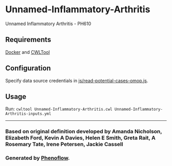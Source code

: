 # Unnamed-Inflammatory-Arthritis

Unnamed Inflammatory Arthritis - PH610

## Requirements

[Docker](https://docs.docker.com/install/) and [CWLTool](https://github.com/common-workflow-language/cwltool#install)

## Configuration

Specify data source credentials in [js/read-potential-cases-omop.js](js/read-potential-cases-omop.js).

## Usage

Run: `cwltool Unnamed-Inflammatory-Arthritis.cwl Unnamed-Inflammatory-Arthritis-inputs.yml`

***

### Based on original definition developed by Amanda Nicholson, Elizabeth Ford, Kevin A Davies, Helen E Smith, Greta Rait, A Rosemary Tate, Irene Petersen, Jackie Cassell
### Generated by [Phenoflow](https://kclhi.org/phenoflow).
